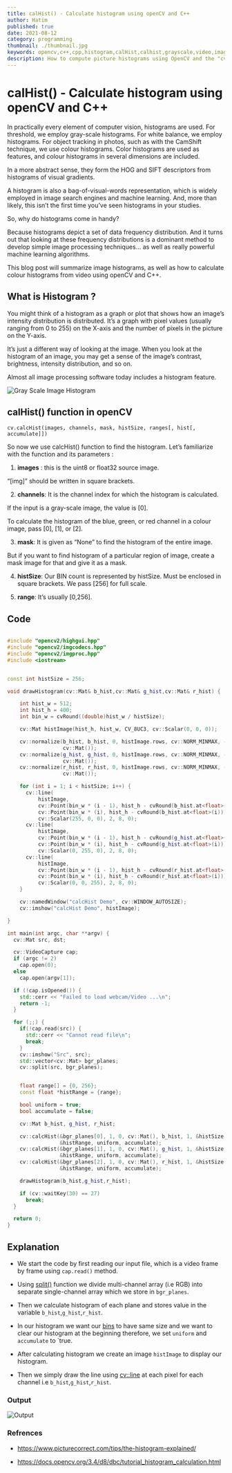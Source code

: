 ```yaml
---
title: calHist() - Calculate histogram using openCV and C++
author: Hatim
published: true
date: 2021-08-12
category: programming
thumbnail: ./thumbnail.jpg
keywords: opencv,c++,cpp,histogram,calHist,calhist,grayscale,video,image,RGB,channel,dimensions,code,example,explanation,computer,vision,object,tracking,photos,frequency,distribution,machine,learning,artifical,intelligance
description: How to compute picture histograms using OpenCV and the "cv::calcHist()" function will be covered in this lesson. 
---
```

# calHist() - Calculate histogram using openCV and C++

In practically every element of computer vision, histograms are used.  For threshold, we employ gray-scale histograms.  For white balance, we employ histograms.
For object tracking in photos, such as with the CamShift technique, we use colour histograms.
Color histograms are used as features, and colour histograms in several dimensions are included.

In a more abstract sense, they form the HOG and SIFT descriptors from histograms of visual gradients.

A histogram is also a bag-of-visual-words representation, which is widely employed in image search engines and machine learning.
And, more than likely, this isn’t the first time you’ve seen histograms in your studies. 

So, why do histograms come in handy?

Because histograms depict a set of data frequency distribution.
And it turns out that looking at these frequency distributions is a dominant method to develop simple image processing techniques... as well as really powerful machine learning algorithms. 

This blog post will summarize image histograms, as well as how to calculate colour histograms from video using openCV and C++.

## What is Histogram ?

You might think of a histogram as a graph or plot that shows how an image’s intensity distribution is distributed.
It’s a graph with pixel values (usually ranging from 0 to 255) on the X-axis and the number of pixels in the picture on the Y-axis.

It’s just a different way of looking at the image.
When you look at the histogram of an image, you may get a sense of the image’s contrast, brightness, intensity distribution, and so on.

Almost all image processing software today includes a histogram feature. 

![Gray Scale Image Histogram](./image-histogram.webp)

## calHist() function in openCV

`cv.calcHist(images, channels, mask, histSize, ranges[, hist[, accumulate]])`

So now we use calcHist() function to find the histogram. Let’s familiarize with the function and its parameters :

1. **images** : this is the uint8 or float32 source image.

“[img]” should be written in square brackets.

2. **channels**: It is the channel index for which the histogram is calculated.

If the input is a gray-scale image, the value is [0].

To calculate the histogram of the blue, green, or red channel in a colour image, pass [0], [1], or [2].

3. **mask**: It is given as “None” to find the histogram of the entire image.

But if you want to find histogram of a particular region of image, create a mask image for that and give it as a mask. 

4. **histSize**: Our BIN count is represented by histSize.  Must be enclosed in square brackets.  We pass [256] for full scale.

5. **range**: It’s usually [0,256].
## Code

```cpp

#include "opencv2/highgui.hpp"
#include "opencv2/imgcodecs.hpp"
#include "opencv2/imgproc.hpp"
#include <iostream>


const int histSize = 256;

void drawHistogram(cv::Mat& b_hist,cv::Mat& g_hist,cv::Mat& r_hist) {

    int hist_w = 512;
    int hist_h = 400;
    int bin_w = cvRound((double)hist_w / histSize);

    cv::Mat histImage(hist_h, hist_w, CV_8UC3, cv::Scalar(0, 0, 0));

    cv::normalize(b_hist, b_hist, 0, histImage.rows, cv::NORM_MINMAX, -1,
                  cv::Mat());
    cv::normalize(g_hist, g_hist, 0, histImage.rows, cv::NORM_MINMAX, -1,
                  cv::Mat());
    cv::normalize(r_hist, r_hist, 0, histImage.rows, cv::NORM_MINMAX, -1,
                  cv::Mat());

    for (int i = 1; i < histSize; i++) {
      cv::line(
          histImage,
          cv::Point(bin_w * (i - 1), hist_h - cvRound(b_hist.at<float>(i - 1))),
          cv::Point(bin_w * (i), hist_h - cvRound(b_hist.at<float>(i))),
          cv::Scalar(255, 0, 0), 2, 8, 0);
      cv::line(
          histImage,
          cv::Point(bin_w * (i - 1), hist_h - cvRound(g_hist.at<float>(i - 1))),
          cv::Point(bin_w * (i), hist_h - cvRound(g_hist.at<float>(i))),
          cv::Scalar(0, 255, 0), 2, 8, 0);
      cv::line(
          histImage,
          cv::Point(bin_w * (i - 1), hist_h - cvRound(r_hist.at<float>(i - 1))),
          cv::Point(bin_w * (i), hist_h - cvRound(r_hist.at<float>(i))),
          cv::Scalar(0, 0, 255), 2, 8, 0);
    }

    cv::namedWindow("calcHist Demo", cv::WINDOW_AUTOSIZE);
    cv::imshow("calcHist Demo", histImage);

}

int main(int argc, char **argv) {
  cv::Mat src, dst;

  cv::VideoCapture cap;
  if (argc != 2)
    cap.open(0);
  else
    cap.open(argv[1]);

  if (!cap.isOpened()) {
    std::cerr << "Failed to load webcam/Video ...\n";
    return -1;
  }

  for (;;) {
    if(!cap.read(src)) {
      std::cerr << "Cannot read file\n";
      break;
    }
    cv::imshow("Src", src);
    std::vector<cv::Mat> bgr_planes;
    cv::split(src, bgr_planes);


    float range[] = {0, 256};
    const float *histRange = {range};

    bool uniform = true;
    bool accumulate = false;

    cv::Mat b_hist, g_hist, r_hist;

    cv::calcHist(&bgr_planes[0], 1, 0, cv::Mat(), b_hist, 1, &histSize,
                 &histRange, uniform, accumulate);
    cv::calcHist(&bgr_planes[1], 1, 0, cv::Mat(), g_hist, 1, &histSize,
                 &histRange, uniform, accumulate);
    cv::calcHist(&bgr_planes[2], 1, 0, cv::Mat(), r_hist, 1, &histSize,
                 &histRange, uniform, accumulate);

    drawHistogram(b_hist,g_hist,r_hist);

    if (cv::waitKey(30) == 27)
      break;
  }

  return 0;
}

```

## Explanation

* We start the code by first reading our input file, which is a video frame by frame using `cap.read()` method.

* Using [split()](https://docs.opencv.org/3.4/d2/de8/group__core__array.html#ga0547c7fed86152d7e9d0096029c8518a) function we divide multi-channel array (i.e RGB) into separate single-channel array which we store in `bgr_planes`.

* Then we calculate histogram of each plane and stores value in the variable `b_hist`,`g_hist`,`r_hist`.

* In our histogram we want our [bins](https://www.quora.com/What-are-bins-in-histograms) to have same size and we want to clear our histogram at the beginning therefore, we set `uniform` and `accumulate` to `true.

* After calculating histogram we create an image `histImage` to display our histogram.

* Then we simply draw the line using [cv::line](https://docs.opencv.org/3.4/d6/d6e/group__imgproc__draw.html#ga7078a9fae8c7e7d13d24dac2520ae4a2) at each pixel for each channel i.e `b_hist`,`g_hist`,`r_hist`.


### Output

![Output](./thumbnail.jpg)

### Refrences
* https://www.picturecorrect.com/tips/the-histogram-explained/

* https://docs.opencv.org/3.4/d8/dbc/tutorial_histogram_calculation.html 
